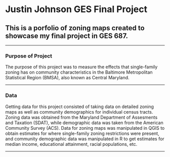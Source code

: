 # Justin Johnson GES Final Project 


## **This is a porfolio of zoning maps created to showcase my final project in GES 687.** 

___

### Purpose of Project 

The purpose of this project was to measure the effects that single-family zoning has on community characteristics in the Baltimore Metropolitan Statistical Region (BMSA), also known as Central Maryland. 

___

### Data 
Getting data for this project consisted of taking data on detailed zoning maps as well as community demographics for individual census tracts. Zoning data was obtained from the Maryland Department of Assesments and Taxation (SDAT), while demographic data was taken from the American Community Survey (ACS). Data for zoning maps was manipulated in QGIS to obtain estimates for where single-family zoning restrictions were present, and community demographic data was manipulated in R to get estimates for median income, educational attainment, racial populations, etc. 




___



